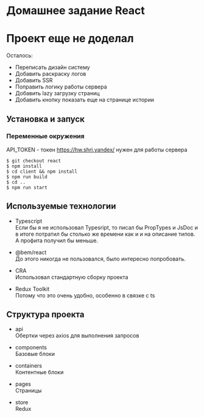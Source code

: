# Домашнее задание React

# Проект еще не доделал

Осталось:

- Переписать дизайн систему
- Добавить раскраску логов
- Добавить SSR
- Поправить логику работы сервера
- Добавить lazy загрузку страниц
- Добавить кнопку показать еще на странице истории

## Установка и запуск

### Переменные окружения

API_TOKEN - токен https://hw.shri.yandex/ нужен для работы сервера<br>

```shell
$ git checkout react
$ npm install
$ cd client && npm install
$ npm run build
$ cd ..
$ npm run start
```

## Используемые технологии

- Typescript <br>
  Если бы я не использовал Typesript, то писал бы PropTypes и JsDoc и в итоге потратил бы столько же времени как и и на описание типов. А профита получил бы меньше.

- @bem/react <br>
  До этого никогда не пользовался, было интересно попробовать.

- CRA <br>
  Использовал стандартную сборку проекта

- Redux Toolkit <br>
  Потому что это очень удобно, особенно в связке с ts

## Структура проекта

- api <br>
  Обертки через axios для выполнения запросов

- components <br>
  Базовые блоки

- containers <br>
  Контентные блоки

- pages <br>
  Страницы

- store <br>
  Redux
